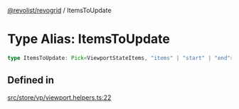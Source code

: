 [@revolist/revogrid](README.md) / ItemsToUpdate

# Type Alias: ItemsToUpdate

```ts
type ItemsToUpdate: Pick<ViewportStateItems, "items" | "start" | "end">;
```

## Defined in

[src/store/vp/viewport.helpers.ts:22](https://github.com/revolist/revogrid/blob/8213d73a71275549be4832f9fff99c2dcf82fa2e/src/store/vp/viewport.helpers.ts#L22)
